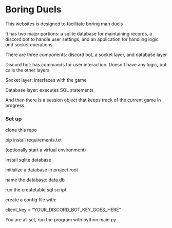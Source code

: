 # Boring Duels
This websites is designed to facilitate boring man duels

It has two major portions: a sqlite database for maintaining records, a discord bot to handle user settings, and an application for handling logic and socket operations.

There are three components: discord bot, a socket layer, and database layer

Discord bot: has commands for user interaction. Doesn't have any logic, but calls the other layers

Socket layer: interfaces with the game

Database layer: executes SQL statements

And then there is a session object that keeps track of the current game in progress.

### Set up
clone this repo

pip install requirements.txt

(optionally start a virtual environment)

install sqlite database

initialize a database in project root

name the database: data.db

run the createtable sql script

create a config file with:

client_key = "YOUR_DISCORD_BOT_KEY_GOES_HERE"

You are all set, run the program with python main.py